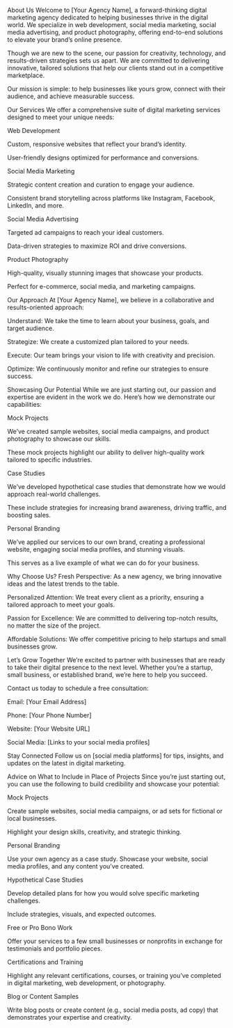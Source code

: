 About Us
Welcome to [Your Agency Name], a forward-thinking digital marketing agency dedicated to helping businesses thrive in the digital world. We specialize in web development, social media marketing, social media advertising, and product photography, offering end-to-end solutions to elevate your brand’s online presence.

Though we are new to the scene, our passion for creativity, technology, and results-driven strategies sets us apart. We are committed to delivering innovative, tailored solutions that help our clients stand out in a competitive marketplace.

Our mission is simple: to help businesses like yours grow, connect with their audience, and achieve measurable success.

Our Services
We offer a comprehensive suite of digital marketing services designed to meet your unique needs:

Web Development

Custom, responsive websites that reflect your brand’s identity.

User-friendly designs optimized for performance and conversions.

Social Media Marketing

Strategic content creation and curation to engage your audience.

Consistent brand storytelling across platforms like Instagram, Facebook, LinkedIn, and more.

Social Media Advertising

Targeted ad campaigns to reach your ideal customers.

Data-driven strategies to maximize ROI and drive conversions.

Product Photography

High-quality, visually stunning images that showcase your products.

Perfect for e-commerce, social media, and marketing campaigns.

Our Approach
At [Your Agency Name], we believe in a collaborative and results-oriented approach:

Understand: We take the time to learn about your business, goals, and target audience.

Strategize: We create a customized plan tailored to your needs.

Execute: Our team brings your vision to life with creativity and precision.

Optimize: We continuously monitor and refine our strategies to ensure success.

Showcasing Our Potential
While we are just starting out, our passion and expertise are evident in the work we do. Here’s how we demonstrate our capabilities:

Mock Projects

We’ve created sample websites, social media campaigns, and product photography to showcase our skills.

These mock projects highlight our ability to deliver high-quality work tailored to specific industries.

Case Studies

We’ve developed hypothetical case studies that demonstrate how we would approach real-world challenges.

These include strategies for increasing brand awareness, driving traffic, and boosting sales.

Personal Branding

We’ve applied our services to our own brand, creating a professional website, engaging social media profiles, and stunning visuals.

This serves as a live example of what we can do for your business.

Why Choose Us?
Fresh Perspective: As a new agency, we bring innovative ideas and the latest trends to the table.

Personalized Attention: We treat every client as a priority, ensuring a tailored approach to meet your goals.

Passion for Excellence: We are committed to delivering top-notch results, no matter the size of the project.

Affordable Solutions: We offer competitive pricing to help startups and small businesses grow.

Let’s Grow Together
We’re excited to partner with businesses that are ready to take their digital presence to the next level. Whether you’re a startup, small business, or established brand, we’re here to help you succeed.

Contact us today to schedule a free consultation:

Email: [Your Email Address]

Phone: [Your Phone Number]

Website: [Your Website URL]

Social Media: [Links to your social media profiles]

Stay Connected
Follow us on [social media platforms] for tips, insights, and updates on the latest in digital marketing.

Advice on What to Include in Place of Projects
Since you’re just starting out, you can use the following to build credibility and showcase your potential:

Mock Projects

Create sample websites, social media campaigns, or ad sets for fictional or local businesses.

Highlight your design skills, creativity, and strategic thinking.

Personal Branding

Use your own agency as a case study. Showcase your website, social media profiles, and any content you’ve created.

Hypothetical Case Studies

Develop detailed plans for how you would solve specific marketing challenges.

Include strategies, visuals, and expected outcomes.

Free or Pro Bono Work

Offer your services to a few small businesses or nonprofits in exchange for testimonials and portfolio pieces.

Certifications and Training

Highlight any relevant certifications, courses, or training you’ve completed in digital marketing, web development, or photography.

Blog or Content Samples

Write blog posts or create content (e.g., social media posts, ad copy) that demonstrates your expertise and creativity.